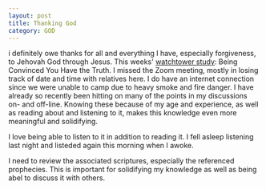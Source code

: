 ```yaml
---
layout: post
title: Thanking God
category: GOD
---
```


i definitely owe thanks for all and everything I have, especially forgiveness, to Jehovah God through Jesus. This weeks' [watchtower study](https://www.jw.org/en/library/magazines/watchtower-study-july-2020/): Being Convinced You Have the Truth. I missed the Zoom meeting, mostly in losing track of date and time with relatives here. I do have an internet connection since we were unable to camp due to heavy smoke and fire danger. I have already so recently been hitting on many of the points in my discussions on- and off-line. Knowing these because of my age and experience, as well as reading about and listening to it, makes this knowledge even more meaningful and solidifying.

I love being able to listen to it in addition to reading it. I fell asleep listening last night and listeded again this morning when I awoke. 

I need to review the associated scriptures, especially the referenced prophecies. This is important for solidifying my knowledge as well as being abel to discuss it with others.







